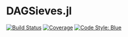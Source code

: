 # DAGSieves.jl

[![Build Status](https://github.com/lmondada/DAGSieves.jl/actions/workflows/CI.yml/badge.svg?branch=main)](https://github.com/lmondada/DAGSieves.jl/actions/workflows/CI.yml?query=branch%3Amain)
[![Coverage](https://codecov.io/gh/lmondada/DAGSieves.jl/branch/main/graph/badge.svg)](https://codecov.io/gh/lmondada/DAGSieves.jl)
[![Code Style: Blue](https://img.shields.io/badge/code%20style-blue-4495d1.svg)](https://github.com/invenia/BlueStyle)
